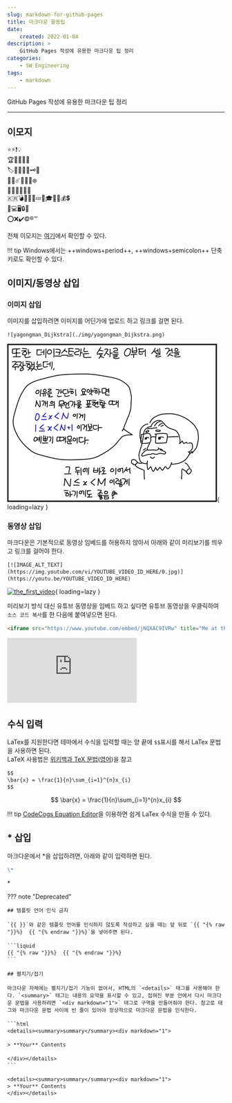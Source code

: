```yaml
---
slug: markdown-for-github-pages
title: 마크다운 활용팁
date:
    created: 2022-01-04
description: >
    GitHub Pages 작성에 유용한 마크다운 팁 정리
categories:
    - SW Engineering
tags:
    - markdown
---
```


GitHub Pages 작성에 유용한 마크다운 팁 정리  

<!-- more -->

---

## 이모지

⭐⚡❗💡  
🏆🥇🥈🥉🏅  
🏷️🔖📎📌🔑🗝️🧭  
🌟🌠☄️🌈🔥💧❄️  
🥞🧀🥓🍔🍕🍺  
🇰🇷💣💢💥💯💤🦈🎓💎🔔💰💲  
🔋💻🖥️🔒🔗  
⭕❌✔️©️®️™️  

전체 이모지는 [여기](https://github.com/ikatyang/emoji-cheat-sheet/blob/master/README.md)에서 확인할 수 있다.  

!!! tip
    Windows에서는 ++windows+period++, ++windows+semicolon++ 단축키로도 확인할 수 있다.  

## 이미지/동영상 삽입

### 이미지 삽입

이미지를 삽입하려면 이미지를 어딘가에 업로드 하고 링크를 걸면 된다.  

```
![yagongman_Dijkstra](./img/yagongman_Dijkstra.png)
```

![yagongman_Dijkstra](./img/yagongman_Dijkstra.png){ loading=lazy }

### 동영상 삽입

마크다운은 기본적으로 동영상 임베드를 허용하지 않아서 아래와 같이 미리보기를 띄우고 링크를 걸어야 한다.  

```
[![IMAGE_ALT_TEXT](https://img.youtube.com/vi/YOUTUBE_VIDEO_ID_HERE/0.jpg)](https://youtu.be/YOUTUBE_VIDEO_ID_HERE)
```

[![the_first_video](https://img.youtube.com/vi/jNQXAC9IVRw/0.jpg)](https://youtu.be/jNQXAC9IVRw){ loading=lazy }

미리보기 방식 대신 유튜브 동영상을 임베드 하고 싶다면 유튜브 동영상을 우클릭하여 `소스 코드 복사`를 한 다음에 붙여넣으면 된다.  

```html
<iframe src="https://www.youtube.com/embed/jNQXAC9IVRw" title="Me at the zoo" frameborder="0" allowfullscreen></iframe>
```

<iframe src="https://www.youtube.com/embed/jNQXAC9IVRw" title="Me at the zoo" frameborder="0" allowfullscreen></iframe>

## 수식 입력

LaTex를 지원한다면 테마에서 수식을 입력할 때는 양 끝에 `$$`표시를 해서 LaTex 문법을 사용하면 된다.  
LaTeX 사용법은 [위키백과 TeX 문법](https://ko.wikipedia.org/wiki/%EC%9C%84%ED%82%A4%EB%B0%B1%EA%B3%BC:TeX_%EB%AC%B8%EB%B2%95)([영어](https://en.wikipedia.org/wiki/Help:Displaying_a_formula))을 참고  

```
$$
\bar{x} = \frac{1}{n}\sum_{i=1}^{n}x_{i}
$$
```

$$
\bar{x} = \frac{1}{n}\sum_{i=1}^{n}x_{i}
$$

!!! tip
    [CodeCogs Equation Editor](https://editor.codecogs.com/)을 이용하면 쉽게 LaTex 수식을 만들 수 있다.  

## \* 삽입

마크다운에서 \*을 삽입하려면, 아래와 같이 입력하면 된다.  

```markdown
\*
```

\*

??? note "Deprecated"

    ## 템플릿 언어 인식 금지

    `{{ }}`와 같은 템플릿 언어를 인식하지 않도록 작성하고 싶을 때는 앞 뒤로 `{{ "{% raw "}}%}  {{ "{% endraw "}}%}`을 넣어주면 된다.  

    ```liquid
    {{ "{% raw "}}%}  {{ "{% endraw "}}%}
    ```

    ## 펼치기/접기

    마크다운 자체에는 펼치기/접기 기능이 없어서, HTML의 `<details>` 태그를 사용해야 한다. `<summary>` 태그는 내용의 요약을 표시할 수 있고, 접혀진 부분 안에서 다시 마크다운 문법을 사용하려면 `<div markdown="1">` 태그로 구역을 만들어줘야 한다. 참고로 태그와 마크다운 문법 사이에 빈 줄이 있어야 정상적으로 마크다운 문법을 인식한다.  

    ```html
    <details><summary>summary</summary><div markdown="1">

    > **Your** Contents

    </div></details>
    ```

    <details><summary>summary</summary><div markdown="1">
    > **Your** Contents
    </div></details>
